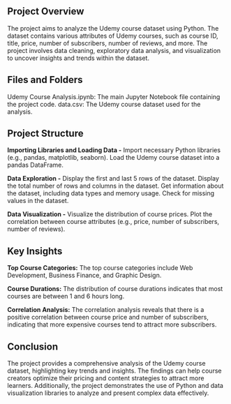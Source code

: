 ## Project Overview
The project aims to analyze the Udemy course dataset using Python. 
The dataset contains various attributes of Udemy courses, such as course ID, title, price, number of subscribers, number of reviews, and more. 
The project involves data cleaning, exploratory data analysis, and visualization to uncover insights and trends within the dataset.

## Files and Folders
Udemy Course Analysis.ipynb: The main Jupyter Notebook file containing the project code.
data.csv: The Udemy course dataset used for the analysis.

## Project Structure
**Importing Libraries and Loading Data -**
Import necessary Python libraries (e.g., pandas, matplotlib, seaborn).
Load the Udemy course dataset into a pandas DataFrame.

**Data Exploration -**
Display the first and last 5 rows of the dataset.
Display the total number of rows and columns in the dataset.
Get information about the dataset, including data types and memory usage.
Check for missing values in the dataset.

**Data Visualization -**
Visualize the distribution of course prices.
Plot the correlation between course attributes (e.g., price, number of subscribers, number of reviews).

## Key Insights 
**Top Course Categories:** The top course categories include Web Development, Business Finance, and Graphic Design.

**Course Durations:** The distribution of course durations indicates that most courses are between 1 and 6 hours long.

**Correlation Analysis:** The correlation analysis reveals that there is a positive correlation between course price and 
number of subscribers, indicating that more expensive courses tend to attract more subscribers.

## Conclusion
The project provides a comprehensive analysis of the Udemy course dataset, highlighting key trends and insights. 
The findings can help course creators optimize their pricing and content strategies to attract more learners. 
Additionally, the project demonstrates the use of Python and data visualization libraries to analyze and present complex data effectively.
